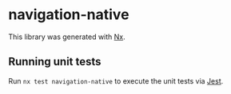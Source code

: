 # navigation-native

This library was generated with [Nx](https://nx.dev).

## Running unit tests

Run `nx test navigation-native` to execute the unit tests via [Jest](https://jestjs.io).
